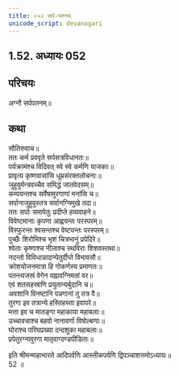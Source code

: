 ```yaml
---  
title: ०५२ सर्प-पतनम्
unicode_script: devanagari
---  
```


## 1.52. अध्यायः 052

## परिचयः

अग्नौ सर्पपतनम्॥  

## कथा

सौतिरुवाच॥  
ततः कर्म प्रववृते सर्पसत्रविधानतः॥  
पर्यक्रामंश्च विदिवत् स्वे स्वे कर्मणि याजकाः॥  
प्रावृत्य कृष्णवासांसि धूम्रसंरक्तलोचनाः॥  
जुहुवुर्मन्त्रवच्चैव समिद्धं जातवेदसम्॥  
कम्पयन्तश्च सर्वेषामुरगाणां मनांसि च॥  
सर्पानाजुहुवुस्तत्र सर्वानग्निमुखे तदा॥  
ततः सर्पाः समापेतुः प्रदीप्ते हव्यवाहने॥  
विवेष्टमानाः कृपणा आह्वयन्तः परस्परम्॥  
विस्फुरन्तः श्वसन्तश्च वेष्टयन्तः परस्परम्॥  
पुच्छैः शिरोभिश्च भृशं चित्रभानुं प्रपेदिरे॥  
श्वेताः कृष्णाश्च नीलाश्च स्थविराः शिशवस्तथा॥  
नदन्तो विविधान्नादान्पेतुर्दीप्ते विभावसौ॥  
क्रोशयोजनमात्रा हि गोकर्णस्य प्रमाणतः॥  
पतन्त्यजस्रं वेगेन वह्नावग्निमतां वर॥  
एवं शतसहस्राणि प्रयुतान्यर्बुदानि च॥  
अवशानि विनष्टानि पन्नगानां तु तत्र वै॥  
तुरगा इव तत्रान्ये हस्तिहस्ता इवापरे॥  
मत्ता इव च मातङ्गा महाकाया महाबलाः॥  
उच्चावचाश्च बहवो नानावर्णा विषोल्बणाः॥  
घोराश्च परिघप्रख्या दन्दशूका महाबलाः॥  
प्रपेतुरग्नावुरगा मातृवाग्दण्डपीडिताः॥ 

इति श्रीमन्माहाभारते आदिपर्वणि आस्तीकपर्वणि द्विपञ्चाशत्तमोऽध्यायः॥  
52 ॥  

